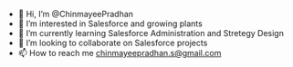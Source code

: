 - 👋 Hi, I’m @ChinmayeePradhan
- 👀 I’m interested in Salesforce and growing plants
- 🌱 I’m currently learning Salesforce Administration and Stretegy Design
- 💞️ I’m looking to collaborate on Salesforce projects
- 📫 How to reach me chinmayeepradhan.s@gmail.com

<!---
chinmayeepradhan/chinmayeepradhan is a ✨ special ✨ repository because its `README.md` (this file) appears on your GitHub profile.
You can click the Preview link to take a look at your changes.
--->
